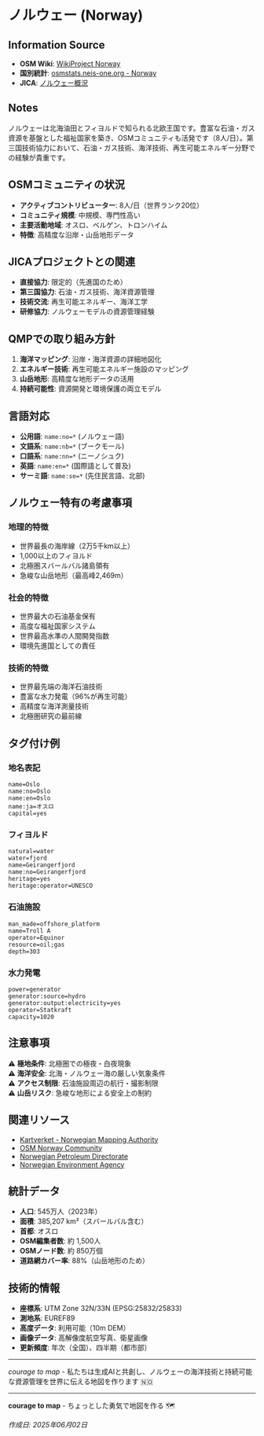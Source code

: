 # ノルウェー (Norway)

## Information Source
- **OSM Wiki**: [WikiProject Norway](https://wiki.openstreetmap.org/wiki/WikiProject_Norway)
- **国別統計**: [osmstats.neis-one.org - Norway](https://osmstats.neis-one.org/)
- **JICA**: [ノルウェー概況](https://www.jica.go.jp/)

## Notes
ノルウェーは北海油田とフィヨルドで知られる北欧王国です。豊富な石油・ガス資源を基盤とした福祉国家を築き、OSMコミュニティも活発です（8人/日）。第三国技術協力において、石油・ガス技術、海洋技術、再生可能エネルギー分野での経験が貴重です。

## OSMコミュニティの状況
- **アクティブコントリビューター**: 8人/日（世界ランク20位）
- **コミュニティ規模**: 中規模、専門性高い
- **主要活動地域**: オスロ、ベルゲン、トロンハイム
- **特徴**: 高精度な沿岸・山岳地形データ

## JICAプロジェクトとの関連
- **直接協力**: 限定的（先進国のため）
- **第三国協力**: 石油・ガス技術、海洋資源管理
- **技術交流**: 再生可能エネルギー、海洋工学
- **研修協力**: ノルウェーモデルの資源管理経験

## QMPでの取り組み方針
1. **海洋マッピング**: 沿岸・海洋資源の詳細地図化
2. **エネルギー技術**: 再生可能エネルギー施設のマッピング
3. **山岳地形**: 高精度な地形データの活用
4. **持続可能性**: 資源開発と環境保護の両立モデル

## 言語対応
- **公用語**: `name:no=*` (ノルウェー語)
- **文語系**: `name:nb=*` (ブークモール)
- **口語系**: `name:nn=*` (ニーノシュク)
- **英語**: `name:en=*` (国際語として普及)
- **サーミ語**: `name:se=*` (先住民言語、北部)

## ノルウェー特有の考慮事項

### 地理的特徴
- 世界最長の海岸線（2万5千km以上）
- 1,000以上のフィヨルド
- 北極圏スバールバル諸島領有
- 急峻な山岳地形（最高峰2,469m）

### 社会的特徴
- 世界最大の石油基金保有
- 高度な福祉国家システム
- 世界最高水準の人間開発指数
- 環境先進国としての責任

### 技術的特徴
- 世界最先端の海洋石油技術
- 豊富な水力発電（96%が再生可能）
- 高精度な海洋測量技術
- 北極圏研究の最前線

## タグ付け例

### 地名表記
```
name=Oslo
name:no=Oslo
name:en=Oslo
name:ja=オスロ
capital=yes
```

### フィヨルド
```
natural=water
water=fjord
name=Geirangerfjord
name:no=Geirangerfjord
heritage=yes
heritage:operator=UNESCO
```

### 石油施設
```
man_made=offshore_platform
name=Troll A
operator=Equinor
resource=oil;gas
depth=303
```

### 水力発電
```
power=generator
generator:source=hydro
generator:output:electricity=yes
operator=Statkraft
capacity=1020
```

## 注意事項

⚠️ **極地条件**: 北極圏での極夜・白夜現象  
⚠️ **海洋安全**: 北海・ノルウェー海の厳しい気象条件  
⚠️ **アクセス制限**: 石油施設周辺の航行・撮影制限  
⚠️ **山岳リスク**: 急峻な地形による安全上の制約  

## 関連リソース
- [Kartverket - Norwegian Mapping Authority](https://www.kartverket.no/)
- [OSM Norway Community](https://wiki.openstreetmap.org/wiki/Norway)
- [Norwegian Petroleum Directorate](https://www.npd.no/)
- [Norwegian Environment Agency](https://www.miljodirektoratet.no/)

## 統計データ
- **人口**: 545万人（2023年）
- **面積**: 385,207 km²（スバールバル含む）
- **首都**: オスロ
- **OSM編集者数**: 約 1,500人
- **OSMノード数**: 約 850万個
- **道路網カバー率**: 88%（山岳地形のため）

## 技術的情報
- **座標系**: UTM Zone 32N/33N (EPSG:25832/25833)
- **測地系**: EUREF89
- **高度データ**: 利用可能（10m DEM）
- **画像データ**: 高解像度航空写真、衛星画像
- **更新頻度**: 年次（全国）、四半期（都市部）

---
*courage to map* - 私たちは生成AIと共創し、ノルウェーの海洋技術と持続可能な資源管理を世界に伝える地図を作ります 🇳🇴

---

**courage to map** - ちょっとした勇気で地図を作る 🗺️

*作成日: 2025年06月02日*
